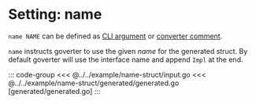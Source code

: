 # Setting: name

`name NAME` can be defined as [CLI argument](./define-settings.md#cli) or
[converter comment](./define-settings.md#converter).

`name` instructs goverter to use the given *name* for the generated struct. By
default goverter will use the interface name and append `Impl` at the end.

::: code-group
<<< @../../example/name-struct/input.go
<<< @../../example/name-struct/generated/generated.go [generated/generated.go]
:::
